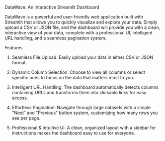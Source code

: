 DataWave: An Interactive Streamlit Dashboard

DataWave is a powerful and user-friendly web application built with Streamlit that allows you to quickly visualize and explore your data. Simply upload a CSV or JSON file, and the dashboard will provide you with a clean, interactive view of your data, complete with a professional UI, intelligent URL handling, and a seamless pagination system.

Features

  1. Seamless File Upload: Easily upload your data in either CSV or JSON format.

  2. Dynamic Column Selection: Choose to view all columns or select specific ones to focus on the data that matters most to you.

  3. Intelligent URL Handling: The dashboard automatically detects columns containing URLs and transforms them into clickable links for easy access.

  4. Effortless Pagination: Navigate through large datasets with a simple "Next" and "Previous" button system, customizing how many rows you see per page.

  5. Professional & Intuitive UI: A clean, organized layout with a sidebar for instructions makes the dashboard easy to use for everyone.



